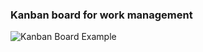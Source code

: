 ### Kanban board for work management

![Kanban Board Example](https://en.wikipedia.org/wiki/Kanban_board#/media/File:Kanban_board_example.jpg)